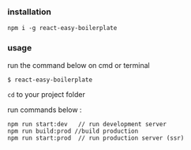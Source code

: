 ### installation

```
npm i -g react-easy-boilerplate
```

### usage

run the command below on cmd or terminal

```
$ react-easy-boilerplate
```

`cd` to your project folder

run commands below : 

```
npm run start:dev   // run development server
npm run build:prod //build production 
npm run start:prod  // run production server (ssr)
```
